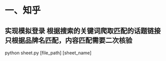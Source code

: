 一、知乎
=============

实现模拟登录 根据搜索的关键词爬取匹配的话题链接 
只根据品牌名匹配，内容匹配需要二次核验
------------------------------

python sheet.py [file_path] [sheet_name]
